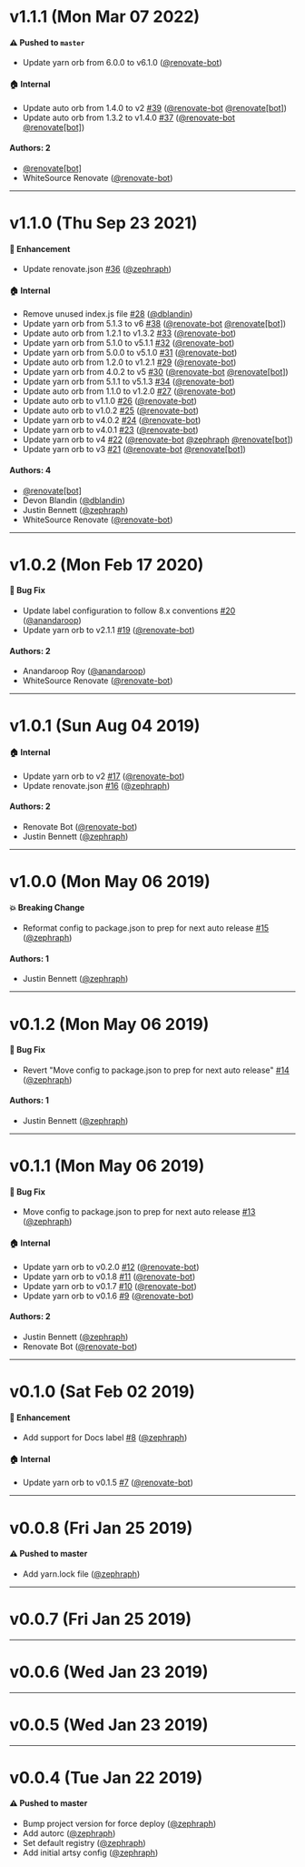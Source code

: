 # v1.1.1 (Mon Mar 07 2022)

#### ⚠️ Pushed to `master`

- Update yarn orb from 6.0.0 to v6.1.0 ([@renovate-bot](https://github.com/renovate-bot))

#### 🏠  Internal

- Update auto orb from 1.4.0 to v2 [#39](https://github.com/artsy/auto-config/pull/39) ([@renovate-bot](https://github.com/renovate-bot) [@renovate[bot]](https://github.com/renovate[bot]))
- Update auto orb from 1.3.2 to v1.4.0 [#37](https://github.com/artsy/auto-config/pull/37) ([@renovate-bot](https://github.com/renovate-bot) [@renovate[bot]](https://github.com/renovate[bot]))

#### Authors: 2

- [@renovate[bot]](https://github.com/renovate[bot])
- WhiteSource Renovate ([@renovate-bot](https://github.com/renovate-bot))

---

# v1.1.0 (Thu Sep 23 2021)

#### 🚀  Enhancement

- Update renovate.json [#36](https://github.com/artsy/auto-config/pull/36) ([@zephraph](https://github.com/zephraph))

#### 🏠  Internal

- Remove unused index.js file [#28](https://github.com/artsy/auto-config/pull/28) ([@dblandin](https://github.com/dblandin))
- Update yarn orb from 5.1.3 to v6 [#38](https://github.com/artsy/auto-config/pull/38) ([@renovate-bot](https://github.com/renovate-bot) [@renovate[bot]](https://github.com/renovate[bot]))
- Update auto orb from 1.2.1 to v1.3.2 [#33](https://github.com/artsy/auto-config/pull/33) ([@renovate-bot](https://github.com/renovate-bot))
- Update yarn orb from 5.1.0 to v5.1.1 [#32](https://github.com/artsy/auto-config/pull/32) ([@renovate-bot](https://github.com/renovate-bot))
- Update yarn orb from 5.0.0 to v5.1.0 [#31](https://github.com/artsy/auto-config/pull/31) ([@renovate-bot](https://github.com/renovate-bot))
- Update auto orb from 1.2.0 to v1.2.1 [#29](https://github.com/artsy/auto-config/pull/29) ([@renovate-bot](https://github.com/renovate-bot))
- Update yarn orb from 4.0.2 to v5 [#30](https://github.com/artsy/auto-config/pull/30) ([@renovate-bot](https://github.com/renovate-bot) [@renovate[bot]](https://github.com/renovate[bot]))
- Update yarn orb from 5.1.1 to v5.1.3 [#34](https://github.com/artsy/auto-config/pull/34) ([@renovate-bot](https://github.com/renovate-bot))
- Update auto orb from 1.1.0 to v1.2.0 [#27](https://github.com/artsy/auto-config/pull/27) ([@renovate-bot](https://github.com/renovate-bot))
- Update auto orb to v1.1.0 [#26](https://github.com/artsy/auto-config/pull/26) ([@renovate-bot](https://github.com/renovate-bot))
- Update auto orb to v1.0.2 [#25](https://github.com/artsy/auto-config/pull/25) ([@renovate-bot](https://github.com/renovate-bot))
- Update yarn orb to v4.0.2 [#24](https://github.com/artsy/auto-config/pull/24) ([@renovate-bot](https://github.com/renovate-bot))
- Update yarn orb to v4.0.1 [#23](https://github.com/artsy/auto-config/pull/23) ([@renovate-bot](https://github.com/renovate-bot))
- Update yarn orb to v4 [#22](https://github.com/artsy/auto-config/pull/22) ([@renovate-bot](https://github.com/renovate-bot) [@zephraph](https://github.com/zephraph) [@renovate[bot]](https://github.com/renovate[bot]))
- Update yarn orb to v3 [#21](https://github.com/artsy/auto-config/pull/21) ([@renovate-bot](https://github.com/renovate-bot) [@renovate[bot]](https://github.com/renovate[bot]))

#### Authors: 4

- [@renovate[bot]](https://github.com/renovate[bot])
- Devon Blandin ([@dblandin](https://github.com/dblandin))
- Justin Bennett ([@zephraph](https://github.com/zephraph))
- WhiteSource Renovate ([@renovate-bot](https://github.com/renovate-bot))

---

# v1.0.2 (Mon Feb 17 2020)

#### 🐛  Bug Fix

- Update label configuration to follow 8.x conventions [#20](https://github.com/artsy/auto-config/pull/20) ([@anandaroop](https://github.com/anandaroop))
- Update yarn orb to v2.1.1 [#19](https://github.com/artsy/auto-config/pull/19) ([@renovate-bot](https://github.com/renovate-bot))

#### Authors: 2

- Anandaroop Roy ([@anandaroop](https://github.com/anandaroop))
- WhiteSource Renovate ([@renovate-bot](https://github.com/renovate-bot))

---

# v1.0.1 (Sun Aug 04 2019)

#### 🏠  Internal

- Update yarn orb to v2 [#17](https://github.com/artsy/auto-config/pull/17) ([@renovate-bot](https://github.com/renovate-bot))
- Update renovate.json [#16](https://github.com/artsy/auto-config/pull/16) ([@zephraph](https://github.com/zephraph))

#### Authors: 2

- Renovate Bot ([@renovate-bot](https://github.com/renovate-bot))
- Justin Bennett ([@zephraph](https://github.com/zephraph))

---

# v1.0.0 (Mon May 06 2019)

#### 💥  Breaking Change

- Reformat config to package.json to prep for next auto release [#15](https://github.com/artsy/auto-config/pull/15) ([@zephraph](https://github.com/zephraph))

#### Authors: 1

- Justin Bennett ([@zephraph](https://github.com/zephraph))

---

# v0.1.2 (Mon May 06 2019)

#### 🐛  Bug Fix

- Revert "Move config to package.json to prep for next auto release" [#14](https://github.com/artsy/auto-config/pull/14) ([@zephraph](https://github.com/zephraph))

#### Authors: 1

- Justin Bennett ([@zephraph](https://github.com/zephraph))

---

# v0.1.1 (Mon May 06 2019)

#### 🐛  Bug Fix

- Move config to package.json to prep for next auto release [#13](https://github.com/artsy/auto-config/pull/13) ([@zephraph](https://github.com/zephraph))

#### 🏠  Internal

- Update yarn orb to v0.2.0 [#12](https://github.com/artsy/auto-config/pull/12) ([@renovate-bot](https://github.com/renovate-bot))
- Update yarn orb to v0.1.8 [#11](https://github.com/artsy/auto-config/pull/11) ([@renovate-bot](https://github.com/renovate-bot))
- Update yarn orb to v0.1.7 [#10](https://github.com/artsy/auto-config/pull/10) ([@renovate-bot](https://github.com/renovate-bot))
- Update yarn orb to v0.1.6 [#9](https://github.com/artsy/auto-config/pull/9) ([@renovate-bot](https://github.com/renovate-bot))

#### Authors: 2

- Justin Bennett ([@zephraph](https://github.com/zephraph))
- Renovate Bot ([@renovate-bot](https://github.com/renovate-bot))

---

# v0.1.0 (Sat Feb 02 2019)

#### 🚀  Enhancement

- Add support for Docs label [#8](https://github.com/artsy/auto-config/pull/8) ([@zephraph](https://github.com/zephraph))

#### 🏠  Internal

- Update yarn orb to v0.1.5 [#7](https://github.com/artsy/auto-config/pull/7) ([@renovate-bot](https://github.com/renovate-bot))

---

# v0.0.8 (Fri Jan 25 2019)

#### ⚠️  Pushed to master

- Add yarn.lock file  ([@zephraph](https://github.com/zephraph))

---

# v0.0.7 (Fri Jan 25 2019)



---

# v0.0.6 (Wed Jan 23 2019)



---

# v0.0.5 (Wed Jan 23 2019)



---

# v0.0.4 (Tue Jan 22 2019)

#### ⚠️  Pushed to master

- Bump project version for force deploy
  ([@zephraph](https://github.com/zephraph))
- Add autorc
  ([@zephraph](https://github.com/zephraph))
- Set default registry
  ([@zephraph](https://github.com/zephraph))
- Add initial artsy config
  ([@zephraph](https://github.com/zephraph))
